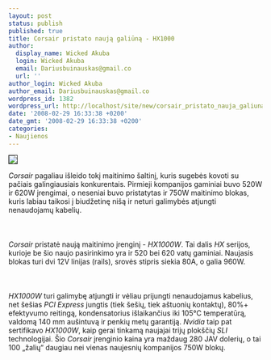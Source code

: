 ```yaml
---
layout: post
status: publish
published: true
title: Corsair pristato naują galiūną - HX1000
author:
  display_name: Wicked Akuba
  login: Wicked Akuba
  email: Dariusbuinauskas@gmail.co
  url: ''
author_login: Wicked Akuba
author_email: Dariusbuinauskas@gmail.co
wordpress_id: 1382
wordpress_url: http://localhost/site/new/corsair_pristato_nauja_galiuna___hx1000/
date: '2008-02-29 16:33:38 +0200'
date_gmt: '2008-02-29 16:33:38 +0200'
categories:
- Naujienos
---
```

<div class="imgright"><img src="http://www.technews.lt/upl/Failai/hx1000.jpg" border="1"></div>
<p><i>Corsair</i> pagaliau išleido tokį maitinimo šaltinį, kuris sugebės kovoti su pačiais galingiausiais konkurentais. Pirmieji kompanijos gaminiai buvo 520W ir 620W įrengimai, o neseniai buvo pristatytas ir 750W maitinimo blokas, kuris labiau taikosi į biudžetinę nišą ir neturi galimybės atjungti nenaudojamų kabelių.<br />
<br><br />
<br><i>Corsair</i> pristatė naują maitinimo įrenginį - <i>HX1000W</i>. Tai dalis <i>HX</i> serijos, kurioje be šio naujo pasirinkimo yra ir 520 bei 620 vatų gaminiai. Naujasis blokas turi dvi 12V linijas (rails), srovės stipris siekia 80A, o galia 960W.<br />
<br><br />
<br><i>HX1000W</i> turi galimybę atjungti ir vėliau prijungti nenaudojamus kabelius, net šešias <i>PCI Express</i> jungtis (tiek šešių, tiek aštuonių kontaktų), 80%+ efektyvumo reitingą, kondensatorius išlaikančius iki 105°C temperatūrą, valdomą 140 mm aušintuvą ir penkių metų garantiją. <i>Nvidia</i> taip pat sertifikavo <i>HX1000W</i>, kaip gerai tinkamą naujajai trijų plokščių <i>SLI</i> technologijai. Šio <i>Corsair</i> įrenginio kaina yra maždaug 280 JAV dolerių, o tai 100 „žalių“ daugiau nei vienas naujesnių kompanijos 750W blokų.<br />
<br></p>
